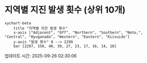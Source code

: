 # 지역별 지진 발생 횟수 (상위 10개)

```mermaid
xychart-beta
    title "지역별 지진 발생 횟수"
    x-axis ["Adjacent", "Off", "Northern", "Southern", "Noto,", "Central", "Hyuganada", "Western", "Eastern", "Kiisuido"]
    y-axis "발생 횟수" 0 --> 2299
    bar [2297, 150, 40, 39, 27, 23, 17, 16, 14, 10]
```

업데이트 시간: 2025-09-26 02:30:06
